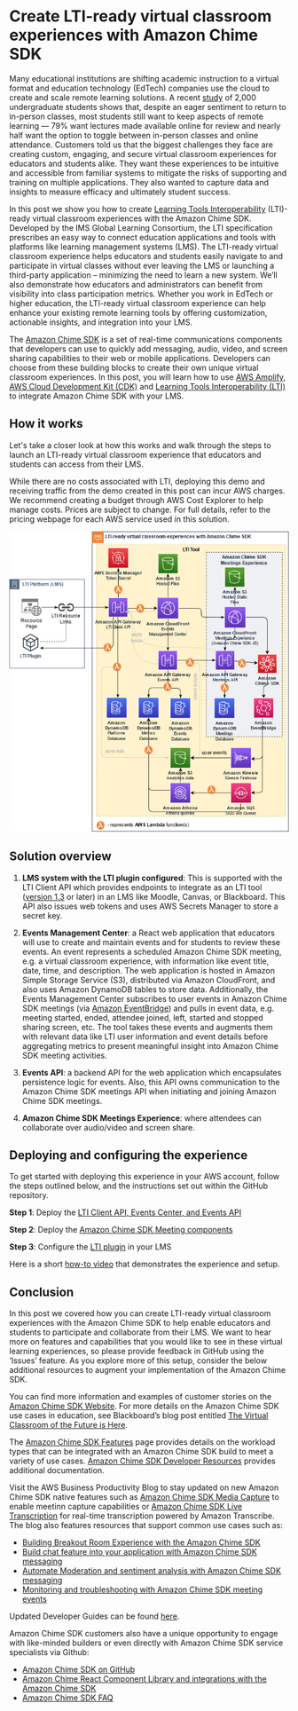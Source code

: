# Create LTI-ready virtual classroom experiences with Amazon Chime SDK

Many educational institutions are shifting academic instruction to a virtual format and education technology (EdTech) companies use the cloud to create and scale remote learning solutions. A recent [study](https://www.insidehighered.com/news/2021/03/24/student-experiences-during-covid-and-campus-reopening-concerns) of 2,000 undergraduate students shows that, despite an eager sentiment to return to in-person classes, most students still want to keep aspects of remote learning — 79% want lectures made available online for review and nearly half want the option to toggle between in-person classes and online attendance. Customers told us that the biggest challenges they face are creating custom, engaging, and secure virtual classroom experiences for educators and students alike. They want these experiences to be intuitive and accessible from familiar systems to mitigate the risks of supporting and training on multiple applications. They also wanted to capture data and insights to measure efficacy and ultimately student success.  

In this post we show you how to create [Learning Tools Interoperability](https://www.imsglobal.org/activity/learning-tools-interoperability) (LTI)-ready virtual classroom experiences with the Amazon Chime SDK. Developed by the IMS Global Learning Consortium, the LTI specification prescribes an easy way to connect education applications and tools with platforms like learning management systems (LMS). The LTI-ready virtual classroom experience helps educators and students easily navigate to and participate in virtual classes without ever leaving the LMS or launching a third-party application – minimizing the need to learn a new system. We’ll also demonstrate how educators and administrators can benefit from visibility into class participation metrics. Whether you work in EdTech or higher education, the LTI-ready virtual classroom experience can help enhance your existing remote learning tools by offering customization, actionable insights, and integration into your LMS. 

The [Amazon Chime SDK](https://aws.amazon.com/chime/chime-sdk/) is a set of real-time communications components that developers can use to quickly add messaging, audio, video, and screen sharing capabilities to their web or mobile applications. Developers can choose from these building blocks to create their own unique virtual classroom experiences. In this post, you will learn how to use [AWS Amplify](https://aws.amazon.com/amplify/), [AWS Cloud Development Kit (CDK)](https://aws.amazon.com/cdk/) and [Learning Tools Interoperability (LTI)](https://www.imsglobal.org/activity/learning-tools-interoperability) to integrate Amazon Chime SDK with your LMS.


## How it works
Let's take a closer look at how this works and walk through the steps to launch an LTI-ready virtual classroom experience that educators and students can access from their LMS.

While there are no costs associated with LTI, deploying this demo and receiving traffic from the demo created in this post can incur AWS charges. We recommend creating a budget through AWS Cost Explorer to help manage costs. Prices are subject to change. For full details, refer to the pricing webpage for each AWS service used in this solution.

 
![Overview](lti-components/doc/chime-lti-architectural-overview.png)


## Solution overview

1.	**LMS system with the LTI plugin configured**: This is supported with the LTI Client API which provides endpoints to integrate as an LTI tool ([version 1.3](https://www.imsglobal.org/spec/lti/v1p3/#overview) or later)  in an LMS like Moodle, Canvas, or Blackboard. This API also issues web tokens and uses AWS Secrets Manager to store a secret key.

2.	**Events Management Center**: a React web application that educators will use to create and maintain events and for students to review these events. An event represents a scheduled Amazon Chime SDK meeting, e.g. a virtual classroom experience, with information like event title, date, time, and description. The web application is hosted in Amazon Simple Storage Service (S3), distributed via Amazon CloudFront, and also uses Amazon DynamoDB tables to store data. Additionally, the Events Management Center subscribes to user events in Amazon Chime SDK meetings (via [Amazon EventBridge](https://docs.aws.amazon.com/chime/latest/ag/automating-chime-with-cloudwatch-events.html#events-sdk)) and pulls in event data, e.g. meeting started, ended, attendee joined, left, started and stopped sharing screen, etc. The tool takes these events and augments them with relevant data like LTI user information and event details before aggregating metrics to present meaningful insight into Amazon Chime SDK meeting activities.

3.	**Events API**: a backend API for the web application which encapsulates persistence logic for events. Also, this API owns communication to the Amazon Chime SDK meetings API when initiating and joining Amazon Chime SDK meetings.

4.	**Amazon Chime SDK Meetings Experience**: where attendees can collaborate over audio/video and screen share. 



## Deploying and configuring the experience
To get started with deploying this experience in your AWS account, follow the steps outlined below, and the instructions set out within the GitHub repository.

 **Step 1**: Deploy the [LTI Client API, Events Center, and Events API](/lti-components/)

 **Step 2**: Deploy the [Amazon Chime SDK Meeting components](/chime-sdk-components)

 **Step 3**: Configure the [LTI plugin](/lti-components/web/README.md) in your LMS 


Here is a short [how-to video](https://youtu.be/CT6hyFC1Zds) that demonstrates the experience and setup. 


## Conclusion
In this post we covered how you can create LTI-ready virtual classroom experiences with the Amazon Chime SDK to help enable educators and students to participate and collaborate from their LMS. We want to hear more on features and capabilities that you would like to see in these virtual learning experiences, so please provide feedback in GitHub using the ‘Issues’ feature. As you explore more of this setup, consider the below additional resources to augment your implementation of the Amazon Chime SDK.

You can find more information and examples of customer stories on the [Amazon Chime SDK Website](https://aws.amazon.com/chime/chime-sdk/). For more details on the Amazon Chime SDK use cases in education, see Blackboard’s blog post entitled [The Virtual Classroom of the Future is Here](https://blog.blackboard.com/the-classroom-of-the-future-is-here/).

The [Amazon Chime SDK Features](https://aws.amazon.com/chime/chime-sdk/features/) page provides details on the workload types that can be integrated with an Amazon Chime SDK build to meet a variety of use cases. [Amazon Chime SDK Developer Resources](https://aws.amazon.com/chime/chime-sdk/resources/) provides additional documentation.

Visit the AWS Business Productivity Blog to stay updated on new Amazon Chime SDK native features such as [Amazon Chime SDK Media Capture](https://aws.amazon.com/blogs/business-productivity/capture-amazon-chime-sdk-meetings-using-media-capture-pipelines/) to enable meetinn capture capabilities or [Amazon Chime SDK Live Transcription](https://aws.amazon.com/about-aws/whats-new/2021/08/amazon-chime-sdk-amazon-transcribe-amazon-transcribe-medical/) for real-time transcription powered by Amazon Transcribe. The blog also features resources that support common use cases such as:

 - [Building Breakout Room Experience with the Amazon Chime SDK](https://aws.amazon.com/blogs/business-productivity/breakout-room-amazon-chime-sdk-react-component-library/)
 - [Build chat feature into your application with Amazon Chime SDK messaging](https://aws.amazon.com/blogs/business-productivity/build-chat-features-into-your-application-with-amazon-chime-sdk-messaging/)
 - [Automate Moderation and sentiment analysis with Amazon Chime SDK messaging](https://aws.amazon.com/blogs/business-productivity/automated-moderation-and-sentiment-analysis-with-amazon-chime-sdk-messaging/)
 - [Monitoring and troubleshooting with Amazon Chime SDK meeting events](https://aws.amazon.com/blogs/business-productivity/monitoring-and-troubleshooting-with-amazon-chime-sdk-meeting-events/)

Updated Developer Guides can be found [here](https://docs.aws.amazon.com/en_us/chime/latest/dg/mtgs-sdk-mtgs.html).

Amazon Chime SDK customers also have a unique opportunity to engage with like-minded builders or even directly with Amazon Chime SDK service specialists via Github:
 - [Amazon Chime SDK on GitHub](https://github.com/aws/amazon-chime-sdk-js)
 - [Amazon Chime React Component Library and integrations with the Amazon Chime SDK](https://github.com/aws/amazon-chime-sdk-component-library-react)
 - [Amazon Chime SDK FAQ](https://aws.github.io/amazon-chime-sdk-js/modules/faqs.html)
